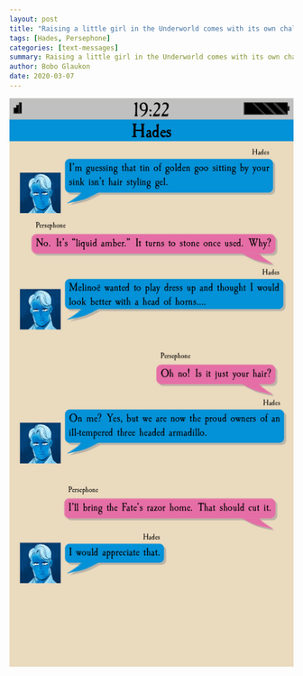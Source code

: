 ```yaml
---
layout: post
title: "Raising a little girl in the Underworld comes with its own challenges"
tags: [Hades, Persephone]
categories: [text-messages]
summary: Raising a little girl in the Underworld comes with its own challenges
author: Bobo Glaukon
date: 2020-03-07
---
```


![Raising a little girl in the Underworld comes with its own challenges.](/assets/img/amber.png)


